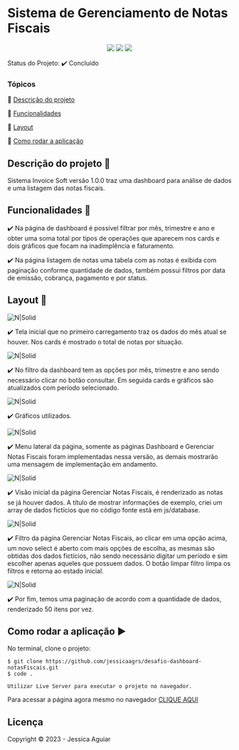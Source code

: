 <h1>Sistema de Gerenciamento de Notas Fiscais</h1> 

<p align="center">
  <img src="https://uploaddeimagens.com.br/images/004/413/679/full/javacript.png?1680281578"/> 
  <img src="https://uploaddeimagens.com.br/images/004/525/525/full/bootstrap.png?1688056332"/>
  <img src="https://uploaddeimagens.com.br/images/004/741/159/original/jquery-original-wordmark-svg_%281%29.png?1708093912"/>
</p>

Status do Projeto: :heavy_check_mark: <!-- > :heavy_check_mark:--> Concluído <!-- > :warning:-->

### Tópicos 

:small_blue_diamond: [Descrição do projeto](#descrição-do-projeto-pencil)

:small_blue_diamond: [Funcionalidades](#funcionalidades-wrench)

:small_blue_diamond: [Layout](#layout-dash)

<!-- :small_blue_diamond: [Pré-requisitos](#pré-requisitos) -->

:small_blue_diamond: [Como rodar a aplicação](#como-rodar-a-aplicação-arrow_forward)

<!-- :small_blue_diamond: [Dependencias e libs utilizadas](#dependencias-e-libs-utilizadas-books) -->

## Descrição do projeto :pencil:

<p align="justify">
  Sistema Invoice Soft versão 1.0.0 traz uma dashboard para análise de dados e uma listagem das notas fiscais. 
</p>

## Funcionalidades :wrench:

:heavy_check_mark: Na página de dashboard é possível filtrar por mês, trimestre e ano e obter uma soma total por tipos de operações que aparecem nos cards e dois gráficos que focam na inadimplência e faturamento.

:heavy_check_mark: Na página listagem de notas uma tabela com as notas é exibida com paginação conforme quantidade de dados, também possui filtros por data de emissão, cobrança, pagamento e por status.



## Layout :dash:


![N|Solid](https://uploaddeimagens.com.br/images/004/741/171/full/Screenshot_1.png?1708094419)


:heavy_check_mark: Tela inicial que no primeiro carregamento traz os dados do mês atual  se houver. Nos cards é mostrado o total de notas por situação.


![N|Solid](https://uploaddeimagens.com.br/images/004/741/173/full/Screenshot_6.png?1708094546)


:heavy_check_mark: No filtro da dashboard tem as opções por mês, trimestre e ano sendo necessário clicar no botão consultar. Em seguida cards e gráficos são atualizados com período selecionado.


![N|Solid](https://uploaddeimagens.com.br/images/004/741/179/full/Screenshot_2.png?1708094671)


:heavy_check_mark: Gráficos utilizados.


![N|Solid](https://uploaddeimagens.com.br/images/004/741/182/full/Screenshot_3.png?1708094727)


:heavy_check_mark: Menu lateral da página, somente as páginas Dashboard e Gerenciar Notas Fiscais foram implementadas nessa versão, as demais mostrarão uma mensagem de implementação em andamento.


![N|Solid](https://uploaddeimagens.com.br/images/004/741/187/full/Screenshot_4.png?1708094849)


:heavy_check_mark: Visão inicial da página Gerenciar Notas Fiscais, é renderizado as notas se já houver dados. A título de mostrar informações de exemplo, criei um array de dados fictícios que no código fonte está em js/database.


![N|Solid](https://uploaddeimagens.com.br/images/004/741/190/full/Screenshot_7.png?1708095015)


:heavy_check_mark: Filtro da página Gerenciar Notas Fiscais, ao clicar em uma opção acima, um novo select é aberto com mais opções de escolha, as mesmas são obtidas dos dados fictícios, não sendo necessário digitar um período e sim escolher apenas aqueles que possuem dados. O botão limpar filtro limpa os filtros e retorna ao estado inicial.


![N|Solid](https://uploaddeimagens.com.br/images/004/741/199/original/Screenshot_5.png?1708095324)


:heavy_check_mark: Por fim, temos uma paginação de acordo com a quantidade de dados, renderizado 50 itens por vez.


<!-- ## Pré-requisitos

:warning: [Node](https://nodejs.org/en/download/)

...

Liste todas as dependencias e libs que o usuário deve ter instalado na máquina antes de rodar a aplicação  -->

## Como rodar a aplicação :arrow_forward:

No terminal, clone o projeto: 

```
$ git clone https://github.com/jessicaagrs/desafio-dashboard-notasFiscais.git
$ code .

Utilizar Live Server para executar o projeto no navegador.

```

Para acessar a página agora mesmo no navegador [CLIQUE AQUI](https://desafio-dashboard-notas-fiscais-kgj1rx9lz-jessicaagrs.vercel.app)
<!-- ## Como rodar os testes

Coloque um passo a passo para executar os testes

```
$ npm test, rspec, etc 
```

## Casos de Uso

Explique com mais detalhes como a sua aplicação poderia ser utilizada. O uso de **gifs** aqui seria bem interessante. 

Exemplo: Caso a sua aplicação tenha alguma funcionalidade de login apresente neste tópico os dados necessários para acessá-la.

## JSON :floppy_disk:

### Usuários: 

|name|email|password|token|avatar|
| -------- |-------- |-------- |-------- |-------- |
|Lais Lima|laislima98@hotmail.com|lais123|true|https://encrypted-tbn0.gstatic.com/images?q=tbn%3AANd9GcS9-U_HbQAipum9lWln3APcBIwng7T46hdBA42EJv8Hf6Z4fDT3&usqp=CAU|

... 

Se quiser, coloque uma amostra do banco de dados 

## Iniciando/Configurando banco de dados

Se for necessário configurar algo antes de iniciar o banco de dados insira os comandos a serem executados  -->

<!-- ## Dependencias e libs utilizadas :books:

- [JSPDF](https://artskydj.github.io/jsPDF/docs/jsPDF.html) -->

<!-- ## Resolvendo Problemas :exclamation:

Em [issues]() foram abertos alguns problemas gerados durante o desenvolvimento desse projeto e como foram resolvidos.  -->

<!-- ## Tarefas em aberto

Se for o caso, liste tarefas/funcionalidades que ainda precisam ser implementadas na sua aplicação

:memo: Tarefa 1 

:memo: Tarefa 2 

:memo: Tarefa 3  -->

## Licença 

Copyright :copyright: 2023 - Jessica Aguiar
